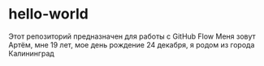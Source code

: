 # hello-world
Этот репозиторий предназначен для работы с  GitHub Flow
Меня зовут Артём, мне 19 лет, мое день рождение 24 декабря, я родом из города Калининград
